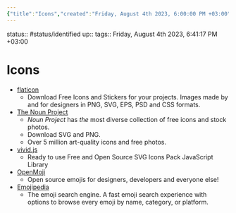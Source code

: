 ```yaml
---
{"title":"Icons","created":"Friday, August 4th 2023, 6:00:00 PM +03:00","modified":"Tuesday, September 5th 2023, 8:26:17 AM +03:00","dg-publish":true,"dg-path":"Resources/07.02 Icons.md","permalink":"/resources/07-02-icons/","dgPassFrontmatter":true,"updated":"Tuesday, September 5th 2023, 8:26:17 AM +03:00"}
---
```



status:: #status/identified 
up:: 
tags::
Friday, August 4th 2023, 6:41:17 PM +03:00
# Icons

- [flaticon](https://www.flaticon.com/)
	- Download Free Icons and Stickers for your projects. Images made by and for designers in PNG, SVG, EPS, PSD and CSS formats.
- [The Noun Project](https://thenounproject.com/)
	- _Noun Project_ has _the_ most diverse collection of free icons and stock photos.
	- Download SVG and PNG.
	- Over 5 million art-quality icons and free photos.
- [vivid.js](https://webkul.github.io/vivid/)
	- Ready to use Free and Open Source SVG Icons Pack JavaScript Library
- [OpenMoji](https://openmoji.org/)
	- Open source emojis for designers, developers and everyone else!
- [Emojipedia](https://emojipedia.org/)
	- The emoji search engine. A fast emoji search experience with options to browse every emoji by name, category, or platform.
